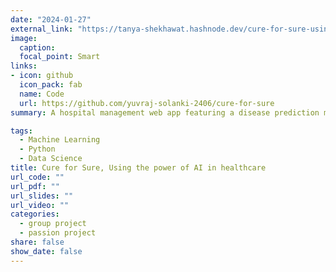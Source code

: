 ```yaml
---
date: "2024-01-27"
external_link: "https://tanya-shekhawat.hashnode.dev/cure-for-sure-using-the-power-of-ai-in-healthcare"
image:
  caption: 
  focal_point: Smart
links:
- icon: github
  icon_pack: fab
  name: Code
  url: https://github.com/yuvraj-solanki-2406/cure-for-sure
summary: A hospital management web app featuring a disease prediction model, user-friendly analytical dashboard and seamless integration with Electronic Health Records, collectively optimizing healthcare workflows and decision-making for enhanced patient care.

tags:
  - Machine Learning
  - Python
  - Data Science
title: Cure for Sure, Using the power of AI in healthcare
url_code: ""
url_pdf: ""
url_slides: ""
url_video: ""
categories:
  - group project
  - passion project
share: false
show_date: false
---
```


